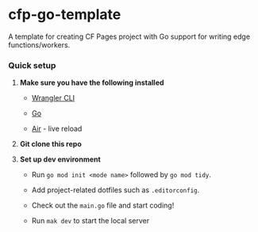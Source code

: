 # cfp-go-template

A template for creating CF Pages project with Go support for writing edge functions/workers.

### Quick setup

1. **Make sure you have the following installed**

   - [Wrangler CLI](https://developers.cloudflare.com/workers/wrangler/install-and-update/)

   - [Go](https://go.dev)

   - [Air](https://github.com/cosmtrek/air) - live reload

2. **Git clone this repo**

3. **Set up dev environment**

   - Run `go mod init <mode name>` followed by `go mod tidy`.

   - Add project-related dotfiles such as `.editorconfig`.

   - Check out the `main.go` file and start coding!

   - Run `mak dev` to start the local server
